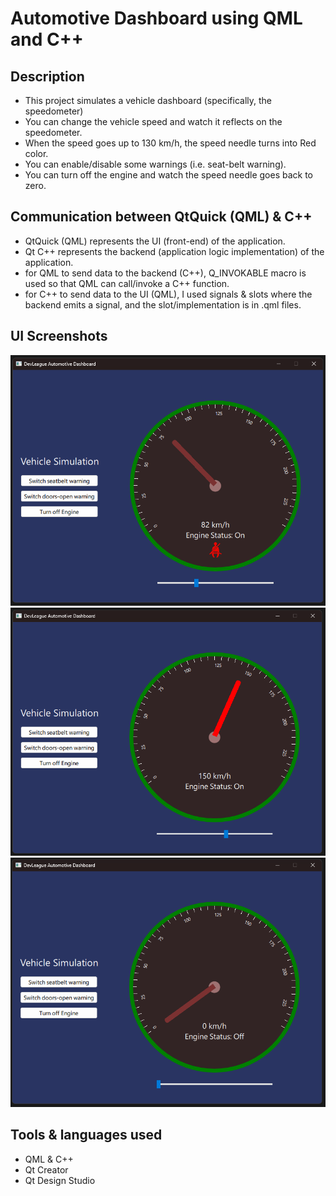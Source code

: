 # Automotive Dashboard using QML and C++

## Description
- This project simulates a vehicle dashboard (specifically, the speedometer)
- You can change the vehicle speed and watch it reflects on the speedometer.
- When the speed goes up to 130 km/h, the speed needle turns into Red color.
- You can enable/disable some warnings (i.e. seat-belt warning).
- You can turn off the engine and watch the speed needle goes back to zero.


## Communication between QtQuick (QML) & C++
- QtQuick (QML) represents the UI (front-end) of the application.
- Qt C++ represents the backend (application logic implementation) of the application. 
- for QML to send data to the backend (C++), Q_INVOKABLE macro is used so that QML can call/invoke a C++ function.
- for C++ to send data to the UI (QML), I used signals & slots where the backend emits a signal, and the slot/implementation is in .qml files.


## UI Screenshots
![UI design](screenshots/1.png)
![UI design](screenshots/2.png)
![UI design](screenshots/3.png)


## Tools & languages used
- QML & C++
- Qt Creator
- Qt Design Studio